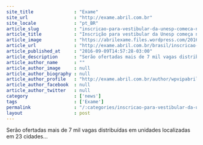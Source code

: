 ```yaml
---
site_title               : "Exame"
site_url                 : "http://exame.abril.com.br"
site_locale              : "pt_BR"
article_slug             : "inscricao-para-vestibular-da-unesp-comeca-na-semana-que-vem"
article_title            : "Inscrição para vestibular da Unesp começa na semana que vem"
article_image            : "https://abrilexame.files.wordpress.com/2016/09/size_960_16_9_unesp6006.jpg?quality=70&strip=all&w=960"
article_url              : "http://exame.abril.com.br/brasil/inscricao-para-vestibular-da-unesp-comeca-na-semana-que-vem/"
article_published_at     : "2016-09-09T14:57:28-03:00"
article_description      : "Serão ofertadas mais de 7 mil vagas distribuídas em unidades localizadas em 23 cidades..."
article_author_name      : ""
article_author_image     : null
article_author_biography : null
article_author_profile   : "http://exame.abril.com.br/author/wpvipabril/"
article_author_facebook  : null
article_author_twitter   : null
category                 : ['news']
tags                     : ['Exame']
permalink                : "/:categories/inscricao-para-vestibular-da-unesp-comeca-na-semana-que-vem/"
layout                   : post
---
```


Serão ofertadas mais de 7 mil vagas distribuídas em unidades localizadas em 23 cidades...
